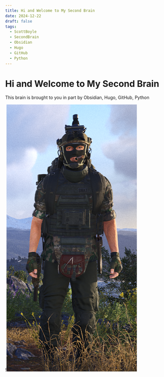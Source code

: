 ```yaml
---
title: Hi and Welcome to My Second Brain
date: 2024-12-22
draft: false
tags:
  - ScottBoyle
  - SecondBrain
  - Obsidian
  - Hugo
  - GitHub
  - Python
---
```


# Hi and Welcome to My Second Brain
This brain is brought to you in part by Obsidian, Hugo, GitHub, Python

!![Image Description](/images/Screenshot%202024-10-12%20234853.png)